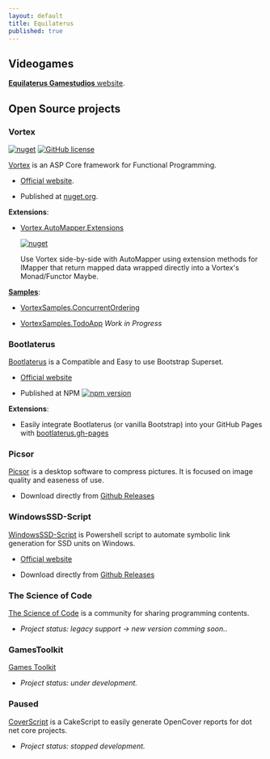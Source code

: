 ```yaml
---
layout: default
title: Equilaterus
published: true
---
```


## Videogames

[**Equilaterus Gamestudios** website](https://equilaterus.azurewebsites.net/). 

## Open Source projects

### Vortex

[![nuget](https://img.shields.io/nuget/v/Equilaterus.Vortex.svg)](https://www.nuget.org/packages/Equilaterus.Vortex/) [![GitHub license](https://img.shields.io/github/license/equilaterus/Vortex.svg)](https://github.com/equilaterus/Vortex/blob/master/LICENSE)

[Vortex](https://github.com/equilaterus/Vortex) is an ASP Core framework for Functional Programming.

* [Official website](https://equilaterus.github.io/Vortex/).

* Published at [nuget.org](https://www.nuget.org/packages/Equilaterus.Vortex/).

**Extensions**:

* [Vortex.AutoMapper.Extensions](https://github.com/equilaterus/Vortex.AutoMapper.Extensions)

  [![nuget](https://img.shields.io/nuget/v/Equilaterus.Vortex.AutoMapper.Extensions.svg)](https://www.nuget.org/packages/Equilaterus.Vortex.AutoMapper.Extensions/)

  Use Vortex side-by-side with AutoMapper using extension methods for IMapper that return mapped data wrapped directly into a Vortex's Monad/Functor Maybe.

[**Samples**](https://github.com/equilaterus/Vortex.Samples):

* [VortexSamples.ConcurrentOrdering](https://github.com/equilaterus/VortexSamples.ConcurrentOrdering)

* [VortexSamples.TodoApp](https://github.com/equilaterus/VortexSamples.TodoApp) *Work in Progress*

### Bootlaterus

[Bootlaterus](https://github.com/equilaterus/bootlaterus) is a Compatible and Easy to use Bootstrap Superset.

* [Official website](https://equilaterus.github.io/bootlaterus/)

* Published at NPM [![npm version](https://badge.fury.io/js/bootlaterus.svg)](https://badge.fury.io/js/bootlaterus) 

**Extensions**:

* Easily integrate Bootlaterus (or vanilla Bootstrap) into your GitHub Pages with [bootlaterus.gh-pages](https://github.com/equilaterus/bootlaterus.gh-pages)

### Picsor

[Picsor](https://github.com/equilaterus/Picsor) is a desktop software to compress pictures. It is focused on image quality and easeness of use.

* Download directly from [Github Releases](https://github.com/equilaterus/Picsor/releases)

### WindowsSSD-Script

[WindowsSSD-Script](https://github.com/equilaterus/WindowsSSD-Script) is Powershell script to automate symbolic link generation for SSD units on Windows.

* [Official website](https://equilaterus.github.io/WindowsSSD-Script/)

* Download directly from [Github Releases](https://github.com/equilaterus/WindowsSSD-Script/releases)

### The Science of Code

[The Science of Code](http://thescienceofcode.com) is a community for sharing programming contents.
  * *Project status: legacy support -> new version comming soon.*.

### GamesToolkit

[Games Toolkit](https://github.com/gamestoolkit)
  
* *Project status: under development.*


### Paused

[CoverScript](https://github.com/equilaterus/CoverScript) is a CakeScript to easily generate OpenCover reports for dot net core projects. 

* *Project status: stopped development.*


